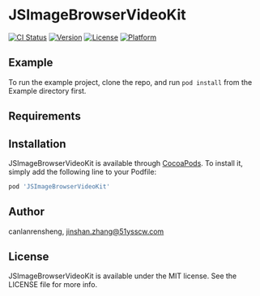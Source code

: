 # JSImageBrowserVideoKit

[![CI Status](https://img.shields.io/travis/canlanrensheng/JSImageBrowserVideoKit.svg?style=flat)](https://travis-ci.org/canlanrensheng/JSImageBrowserVideoKit)
[![Version](https://img.shields.io/cocoapods/v/JSImageBrowserVideoKit.svg?style=flat)](https://cocoapods.org/pods/JSImageBrowserVideoKit)
[![License](https://img.shields.io/cocoapods/l/JSImageBrowserVideoKit.svg?style=flat)](https://cocoapods.org/pods/JSImageBrowserVideoKit)
[![Platform](https://img.shields.io/cocoapods/p/JSImageBrowserVideoKit.svg?style=flat)](https://cocoapods.org/pods/JSImageBrowserVideoKit)

## Example

To run the example project, clone the repo, and run `pod install` from the Example directory first.

## Requirements

## Installation

JSImageBrowserVideoKit is available through [CocoaPods](https://cocoapods.org). To install
it, simply add the following line to your Podfile:

```ruby
pod 'JSImageBrowserVideoKit'
```

## Author

canlanrensheng, jinshan.zhang@51ysscw.com

## License

JSImageBrowserVideoKit is available under the MIT license. See the LICENSE file for more info.

